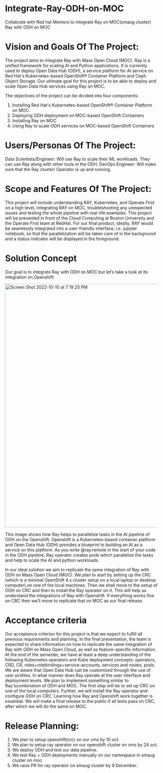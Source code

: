 # Integrate-Ray-ODH-on-MOC
Collabrate with Red hat Mentors to integrate Ray on MOC(smaug cluster)
Ray with ODH on MOC

# Vision and Goals Of The Project:
The project aims to integrate Ray with Mass Open Cloud (MOC). Ray is a unified framework for scaling AI and Python applications. It is currently used to deploy Open Data Hub (ODH), a service platform for AI service on Red Hat's Kubernetes-based OpenShift® Container Platform and Ceph Object Storage. Our ultimate goal for this project is to be able to deploy and scale Open Data Hub services using Ray on MOC.

The objectives of the project can be divided into four components:
1.    Installing Red Hat's Kubernetes-based OpenShift® Container Platform on MOC
2.    Deploying ODH deployment on MOC-based OpenShift Containers
3.    Installing Ray on MOC 
4.    Using Ray to scale ODH services on MOC-based OpenShift Containers

# Users/Personas Of The Project:
Data Scientists/Engineer: Will use Ray to scale their ML workloads. They can use Ray along with other tools in the ODH.
DevOps Engineer: Will make sure that the Ray cluster/ Operator is up and running. 
# Scope and Features Of The Project:
This project will include understanding RAY, Kubernetes, and Operate First on a high level, integrating RAY on MOC, troubleshooting any unexpected issues and testing the whole pipeline with real-life examples. This project will be presented in front of the Cloud Computing at Boston University and the Operate First team at RedHat. For our final product, ideally, RAY would be seamlessly integrated into a user-friendly interface, i.e. jupyter notebook, so that the parallelization will be taken care of in the background and a status indicator will be displayed in the foreground.
# Solution Concept
Our goal is to integrate Ray with ODH on MOC but let’s take a look at its integration on Openshift:

<img width="800" alt="Screen Shot 2022-10-10 at 7 19 25 PM" src="https://user-images.githubusercontent.com/61075964/194966254-37de6ef1-ecb4-4776-832a-2f36c46477ba.png">

This image shows how Ray helps to parallelize tasks in the AI pipeline of ODH on the Openshift. Openshift is a Kubernetes-based container platform and Open Data Hub (ODH) provides a blueprint to building an AI as a service on this platform. As you write @ray.remote in the start of your code in the ODH pipeline, Ray operator creates pods which parallelize the tasks and help to scale the AI and python workloads. 

In our ideal solution we aim to replicate the same integration of Ray with ODH on Mass Open Cloud (MOC). We plan to start by setting up the CRC (which is a minimal OpenShift 4.x cluster setup on a local laptop or desktop computer) on one of the local machines. Then we shall move to the setup of ODH on CRC and then to install the Ray operator on it. This will help us understand the integrations of Ray with Openshift. If everything works fine on CRC then we’ll move to replicate that on MOC as our final release.
# Acceptance criteria

Our acceptance criterion for this project is that we expect to fulfill all previous requirements and planning. In the final presentation, the team is expected to share information on how to replicate the same integration of Ray with ODH on Mass Open Cloud, as well as feature-specific information. At the end of the semester, we have at least a deep understanding of the following Kubernetes operators and Kube deployment concepts: operators, CRD, CR, roles+rolebindings+service-accounts, services and routes, pods. We are aware that Open Data Hub can be customized through the use of user profiles. In what manner does Ray operate at the user interface and deployment levels. We plan to implement something similar to Ray'scombination of ODH and MOC. The first step will be to set up CRC on one of the local computers. Further, we will install the Ray operator and configure ODH on CRC. Learning how Ray and Openshift work together is essential. We will make a final release to the public if all tests pass on CRC, after which we will do the same on MOC.
# Release Planning:
1. We plan to setup openshift(crc) on our vms by 10 oct.
2. We plan to setup ray operator  on our openshift cluster on vms by 24 oct.
3. We deploy ODH and test our data pipeline.
4. We test Ray + ODH deployments manually on our namespace in smaug cluster on moc.
5. We raise PR for ray operator on smaug cluster by 9 December.
